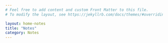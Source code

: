 ```yaml
---
# Feel free to add content and custom Front Matter to this file.
# To modify the layout, see https://jekyllrb.com/docs/themes/#overriding-theme-defaults

layout: home-notes
title: "Notes"
category: Notes
---
```


